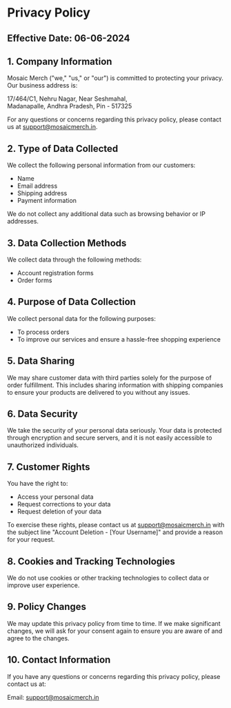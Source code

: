 # Privacy Policy

## Effective Date: 06-06-2024

## 1. Company Information

Mosaic Merch ("we," "us," or "our") is committed to protecting your privacy. Our business address is:

17/464/C1, Nehru Nagar, Near Seshmahal,  
Madanapalle, Andhra Pradesh, Pin - 517325

For any questions or concerns regarding this privacy policy, please contact us at <support@mosaicmerch.in>.

## 2. Type of Data Collected

We collect the following personal information from our customers:

- Name
- Email address
- Shipping address
- Payment information

We do not collect any additional data such as browsing behavior or IP addresses.

## 3. Data Collection Methods

We collect data through the following methods:

- Account registration forms
- Order forms

## 4. Purpose of Data Collection

We collect personal data for the following purposes:

- To process orders
- To improve our services and ensure a hassle-free shopping experience

## 5. Data Sharing

We may share customer data with third parties solely for the purpose of order fulfillment. This includes sharing information with shipping companies to ensure your products are delivered to you without any issues.

## 6. Data Security

We take the security of your personal data seriously. Your data is protected through encryption and secure servers, and it is not easily accessible to unauthorized individuals.

## 7. Customer Rights

You have the right to:

- Access your personal data
- Request corrections to your data
- Request deletion of your data

To exercise these rights, please contact us at <support@mosaicmerch.in> with the subject line "Account Deletion - [Your Username]" and provide a reason for your request.

## 8. Cookies and Tracking Technologies

We do not use cookies or other tracking technologies to collect data or improve user experience.

## 9. Policy Changes

We may update this privacy policy from time to time. If we make significant changes, we will ask for your consent again to ensure you are aware of and agree to the changes.

## 10. Contact Information

If you have any questions or concerns regarding this privacy policy, please contact us at:

Email: support@mosaicmerch.in
